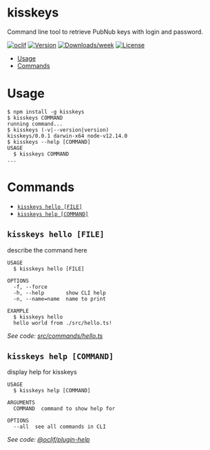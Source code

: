 kisskeys
========

Command line tool to retrieve PubNub keys with login and password.

[![oclif](https://img.shields.io/badge/cli-oclif-brightgreen.svg)](https://oclif.io)
[![Version](https://img.shields.io/npm/v/kisskeys.svg)](https://npmjs.org/package/kisskeys)
[![Downloads/week](https://img.shields.io/npm/dw/kisskeys.svg)](https://npmjs.org/package/kisskeys)
[![License](https://img.shields.io/npm/l/kisskeys.svg)](https://github.com/nfodorpubnub/kisskeys/blob/master/package.json)

<!-- toc -->
* [Usage](#usage)
* [Commands](#commands)
<!-- tocstop -->
# Usage
<!-- usage -->
```sh-session
$ npm install -g kisskeys
$ kisskeys COMMAND
running command...
$ kisskeys (-v|--version|version)
kisskeys/0.0.1 darwin-x64 node-v12.14.0
$ kisskeys --help [COMMAND]
USAGE
  $ kisskeys COMMAND
...
```
<!-- usagestop -->
# Commands
<!-- commands -->
* [`kisskeys hello [FILE]`](#kisskeys-hello-file)
* [`kisskeys help [COMMAND]`](#kisskeys-help-command)

## `kisskeys hello [FILE]`

describe the command here

```
USAGE
  $ kisskeys hello [FILE]

OPTIONS
  -f, --force
  -h, --help       show CLI help
  -n, --name=name  name to print

EXAMPLE
  $ kisskeys hello
  hello world from ./src/hello.ts!
```

_See code: [src/commands/hello.ts](https://github.com/nfodorpubnub/kisskeys/blob/v0.0.1/src/commands/hello.ts)_

## `kisskeys help [COMMAND]`

display help for kisskeys

```
USAGE
  $ kisskeys help [COMMAND]

ARGUMENTS
  COMMAND  command to show help for

OPTIONS
  --all  see all commands in CLI
```

_See code: [@oclif/plugin-help](https://github.com/oclif/plugin-help/blob/v3.2.0/src/commands/help.ts)_
<!-- commandsstop -->
